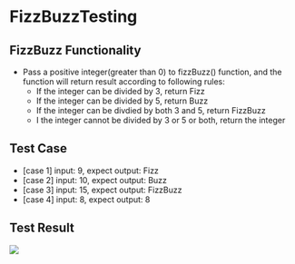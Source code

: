 # FizzBuzzTesting

## FizzBuzz Functionality
* Pass a positive integer(greater than 0) to fizzBuzz() function, and the function will return result according to following rules:
  * If the integer can be divided by 3, return Fizz
  * If the integer can be divided by 5, return Buzz
  * If the integer can be divdied by both 3 and 5, return FizzBuzz
  * I the integer cannot be divided by 3 or 5 or both, return the integer
  
## Test Case
* [case 1] input: 9, expect output: Fizz
* [case 2] input: 10, expect output: Buzz
* [case 3] input: 15, expect output: FizzBuzz
* [case 4] input: 8, expect output: 8
  
## Test Result
![](https://github.com/Jarvishhc/FizzBuzzTesting/blob/master/FizzBuzzTesting_Snapshot.png?raw=true)
